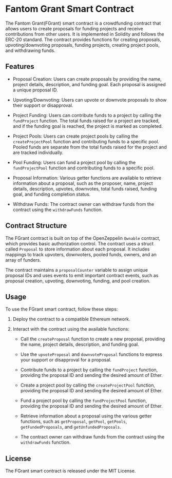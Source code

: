# Fantom Grant Smart Contract

The Fantom Grant(FGrant) smart contract is a crowdfunding contract that allows users to create proposals for funding projects and receive contributions from other users. It is implemented in Solidity and follows the ERC-20 standard. The contract provides functions for creating proposals, upvoting/downvoting proposals, funding projects, creating project pools, and withdrawing funds.

## Features

- Proposal Creation: Users can create proposals by providing the name, project details, description, and funding goal. Each proposal is assigned a unique proposal ID.

- Upvoting/Downvoting: Users can upvote or downvote proposals to show their support or disapproval.

- Project Funding: Users can contribute funds to a project by calling the `fundProject` function. The total funds raised for a project are tracked, and if the funding goal is reached, the project is marked as completed.

- Project Pools: Users can create project pools by calling the `createProjectPool` function and contributing funds to a specific pool. Pooled funds are separate from the total funds raised for the project and are tracked individually.

- Pool Funding: Users can fund a project pool by calling the `fundProjectPool` function and contributing funds to a specific pool.

- Proposal Information: Various getter functions are available to retrieve information about a proposal, such as the proposer, name, project details, description, upvotes, downvotes, total funds raised, funding goal, and funding completion status.

- Withdraw Funds: The contract owner can withdraw funds from the contract using the `withdrawFunds` function.

## Contract Structure

The FGrant contract is built on top of the OpenZeppelin `Ownable` contract, which provides basic authorization control. The contract uses a struct called `Proposal` to store information about each proposal. It includes mappings to track upvoters, downvoters, pooled funds, owners, and an array of funders.

The contract maintains a `proposalCounter` variable to assign unique proposal IDs and uses events to emit important contract events, such as proposal creation, upvoting, downvoting, funding, and pool creation.

## Usage

To use the FGrant smart contract, follow these steps:

1. Deploy the contract to a compatible Ethereum network.

2. Interact with the contract using the available functions:

   - Call the `createProposal` function to create a new proposal, providing the name, project details, description, and funding goal.

   - Use the `upvoteProposal` and `downvoteProposal` functions to express your support or disapproval for a proposal.

   - Contribute funds to a project by calling the `fundProject` function, providing the proposal ID and sending the desired amount of Ether.

   - Create a project pool by calling the `createProjectPool` function, providing the proposal ID and sending the desired amount of Ether.

   - Fund a project pool by calling the `fundProjectPool` function, providing the proposal ID and sending the desired amount of Ether.

   - Retrieve information about a proposal using the various getter functions, such as `getProposal`, `getPool`, `getPools`, `getFundedProposals`, and `getUnfundedProposals`.

   - The contract owner can withdraw funds from the contract using the `withdrawFunds` function.

## License

The FGrant smart contract is released under the MIT License.

